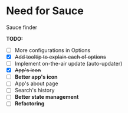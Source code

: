 # Need for Sauce

Sauce finder

**TODO:**

* [ ] More configurations in Options
* [x] ~~Add tooltip to explain each of options~~
* [ ] Implement on-the-air update (auto-updater)
* [x] ~~App's icon~~
* [ ] **Better app's icon**
* [ ] App's about page
* [ ] Search's history
* [ ] **Better state management**
* [ ] **Refactoring**
